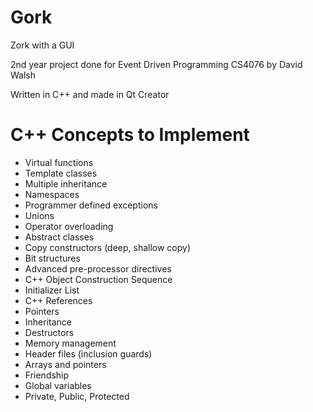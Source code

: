 # Gork
Zork with a GUI  

2nd year project done for Event Driven Programming CS4076 by David Walsh  

Written in C++ and made in Qt Creator

# C++ Concepts to Implement

- Virtual functions  
- Template classes  
- Multiple inheritance  
- Namespaces  
- Programmer defined exceptions  
- Unions  
- Operator overloading  
- Abstract classes  
- Copy constructors (deep, shallow copy)  
- Bit structures  
- Advanced pre-processor directives  
- C++ Object Construction Sequence  
- Initializer List  
- C++ References  
- Pointers  
- Inheritance  
- Destructors  
- Memory management  
- Header files (inclusion guards)  
- Arrays and pointers  
- Friendship  
- Global variables  
- Private, Public, Protected  
